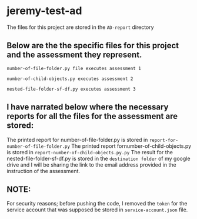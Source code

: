 # jeremy-test-ad

The files for this project are stored in the `AD-report` directory

## Below are the the specific files for this project and the assessment they represent.

`number-of-file-folder.py file executes assessment 1`

`number-of-child-objects.py executes assessment 2`

`nested-file-folder-sf-df.py executes assessment 3`

## I have narrated below  where the necessary reports for all the files for the assessment are stored:

The printed report for number-of-file-folder.py is stored in `report-for-number-of-file-folder.py`
The printed report fornumber-of-child-objects.py is stored in `report-number-of-child-objects.py.py`
The result for the nested-file-folder-sf-df.py is stored in the `destination folder` of my google drive and I will be sharing the link to the email address provided in the instruction of the assessment.

## NOTE: 
For security reasons; before pushing the code, I removed the `token` for the service account that was supposed be stored in `service-account.json` file. 